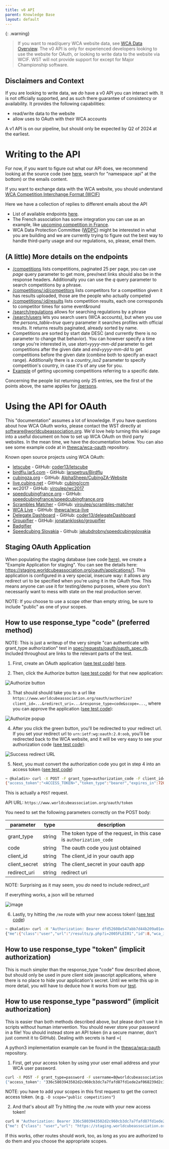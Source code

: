 ```yaml
---
title: v0 API
parent: Knowledge Base
layout: default
---
```


{: .warning}
> If you want to read/query WCA website data, see [WCA Data Overview](/knowledge_base/wca_data_overview). The v0 API is only for experienced developers looking to use the website for OAuth, or looking to write data to the website via WCIF. WST will not provide support for except for Major Championship software.

## Disclaimers and Context
If you are looking to write data, we *do* have a v0 API you can interact with. It is not officially supported, and as such there guarantee of consistency or availability. It provides the following capabilities:
- read/write data to the website
- allow uses to OAuth with their WCA accounts

A v1 API is on our pipeline, but should only be expected by Q2 of 2024 at the earliest.

# Writing to the API

For now, if you want to figure out what our API does, we recommend looking at the source code (see [here](https://github.com/thewca/worldcubeassociation.org/blob/master/WcaOnRails/config/routes.rb), search for "namespace :api" at the bottom) or the emails content.

If you want to exchange data with the WCA website, you should understand [WCA Competition Interchange Format (WCIF)](https://drive.google.com/drive/folders/13h6RCmD-wnzTmKOFMJFgvY3M4GjZTuI4)

Here we have a collection of replies to different emails about the API
* List of available endpoints [here](https://github.com/thewca/worldcubeassociation.org/blob/805d6ddbff5d55bd8ec67f8477efc579b8212de5/WcaOnRails/config/routes.rb#L176-L200).
* The French association has some integration you can use as an example, like [upcoming competition in France](https://github.com/speedcubingfrance/speedcubingfrance.org/blob/f77c134d50b7fac4a6bcb32cae40f95494054a5f/app/controllers/competitions_controller.rb#L30).
* WCA Data Protection Committee ([WDPC](mailto:dataprotection@worldcubeassociation.org)) might be interested in what you are building and we are currently trying to figure out the best way to handle third-party usage and our regulations, so, please, email them.

## (A little) More details on the endpoints
* [/competitions](https://www.worldcubeassociation.org/api/v0/competitions) lists competitions, paginated 25 per page, you can use _page_ query parameter to get more, prev/next links should also be in the response headers. Additionally you can use the _q_ query parameter to search competitions by a phrase.
* [/competitions/:id/competitors](https://www.worldcubeassociation.org/api/v0/competitions/NewHopeOpenWinter2019/competitors) lists competitors for a competition given it has results uploaded, those are the people who actually competed
* [/competitions/:id/results](https://www.worldcubeassociation.org/api/v0/competitions/NewHopeOpenWinter2019/results) lists competition results, each one corresponds to competitor times for some event&round
* [/search/regulations](https://www.worldcubeassociation.org/api/v0/search/regulations?q=stickers) allows for searching regulations by a phrase
* [/search/users](https://www.worldcubeassociation.org/api/v0/search/users?q=jonatan&persons_table=true) lets you search users (WCA accounts), but when you use the _persons_table=true_ query parameter it searches profiles with official results. It returns results paginated, already sorted by name.
* Competitions are sorted by start date DESC (and currently there is no parameter to change that behavior). You can however specify a time range you're interested in, use _start=yyyy-mm-dd_ parameter to get competitions after the given date and _end=yyyy-mm-dd_ to get competitions before the given date (combine both to specify an exact range). Additionally there is a _country_iso2_ parameter to specify competition's country, in case it's of any use for you.
* [Example](https://www.worldcubeassociation.org/api/v0/competitions?sort=start_date&start=2019-03-13) of getting upcoming competitions referring to a specific date.

Concerning the people list returning only 25 entries, see the first of the points above, the same applies for [/persons](https://www.worldcubeassociation.org/api/v0/persons).

# Using the API for OAuth

This "documentation" assumes a lot of knowledge. If you have questions about how WCA OAuth works, please contact the WST directly at <software@worldcubeassociation.org>. We'd love help turning this wiki page into a useful document on how to set up WCA OAuth on third party websites. In the mean time, we have the documentation below. You can also see some example code at in [thewca/wca-oauth](https://github.com/thewca/wca-oauth) repository.

Known open source projects using WCA OAuth:

- [letscube](https://www.letscube.net/) - GitHub: [coder13/letscube](https://github.com/coder13/letscube)
- [birdflu.lar5.com](https://birdflu.lar5.com/) - GitHub: [larspetrus/Birdflu](https://github.com/larspetrus/Birdflu)
- [cubingza.org](https://cubingza.org/) - GitHub: [AlphaSheep/CubingZA-Website](https://github.com/AlphaSheep/CubingZA-Website)
- [live.cubing.net](https://live.cubing.net/) - GitHub: [cubing/ccm](https://github.com/cubing/ccm)
- wc2017 - GitHub: [viroulep/wc2017](https://github.com/viroulep/wc2017)
- [speedcubingfrance.org](https://speedcubingfrance.org/) - GitHub: [speedcubingfrance/speedcubingfrance.org](https://github.com/speedcubingfrance/speedcubingfrance.org)
- [Scrambles Matcher](https://viroulep.github.io/scrambles-matcher/) - GitHub: [viroulep/scrambles-matcher](https://github.com/viroulep/scrambles-matcher)
- [WCA Live](https://live.worldcubeassociation.org) - GitHub: [thewca/wca-live](https://github.com/thewca/wca-live)
- [Delegate Dashboard](https://delegate-dashboard.netlify.app/) - GitHub: [coder13/delegateDashboard](https://github.com/coder13/delegateDashboard)
- [Groupifier](https://groupifier.jonatanklosko.com/) - GitHub: [jonatanklosko/groupifier](https://github.com/jonatanklosko/groupifier)
- [Badgifier](https://dallasmcneil.com/projects/badgifier/) 
- [Speedcubing Slovakia](https://speedcubingslovakia.sk) - Github: [jakubdrobny/speedcubingslovakia](https://github.com/jakubdrobny/speedcubingslovakia)

## Staging OAuth Application 

When populating the staging database (see code [here](https://github.com/thewca/worldcubeassociation.org/blob/master/WcaOnRails/lib/tasks/db.rake)), we create a "Example Application for staging". You can see the details here: https://staging.worldcubeassociation.org/oauth/applications/1. This application is configured in a very special, insecure way: it allows any redirect uri to be specified when you're using it in the OAuth flow. This means anyone can use it for testing/demo purposes, where you don't necessarily want to mess with state on the real production server.

NOTE: If you choose to use a scope other than empty string, be sure to include "public" as one of your scopes.

## How to use response_type "code" (preferred method)

NOTE: This is just a writeup of the very simple "can authenticate with grant_type authorization" test in [spec/requests/oauth/oauth_spec.rb](https://github.com/cubing/worldcubeassociation.org/blob/194bf02f53b259074077f81bbdf382416e439453/WcaOnRails/spec/requests/oauth/oauth_spec.rb#L42). Included throughout are links to the relevant parts of the test.

1) First, create an OAuth application ([see test code](https://github.com/cubing/worldcubeassociation.org/blob/194bf02f53b259074077f81bbdf382416e439453/WcaOnRails/spec/requests/oauth/oauth_spec.rb#L19-L21)) [here](https://www.worldcubeassociation.org/oauth/applications/new).

2) Then, click the Authorize button ([see test code](https://github.com/cubing/worldcubeassociation.org/blob/194bf02f53b259074077f81bbdf382416e439453/WcaOnRails/spec/requests/oauth/oauth_spec.rb#L22-L27)) for that new application:

![Authorize button](/assets/images/authorize_button.png)

3) That should should take you to a url like `https://www.worldcubeassociation.org/oauth/authorize?client_id=...&redirect_uri=...&response_type=code&scope=...`, where you can approve the application ([see test code](https://github.com/cubing/worldcubeassociation.org/blob/194bf02f53b259074077f81bbdf382416e439453/WcaOnRails/spec/requests/oauth/oauth_spec.rb#L29-L35)):

![Authorize popup](/assets/images/auth_popup.png)

4) After you click the green button, you'll be redirected to your redirect url. If you set your redirect url to `urn:ietf:wg:oauth:2.0:oob`, you'll be redirected back to the WCA website, and it will be very easy to see your authorization code ([see test code](https://github.com/thewca/worldcubeassociation.org/blob/194bf02f53b259074077f81bbdf382416e439453/WcaOnRails/spec/requests/oauth/oauth_spec.rb#L37-L38)):

![Success redirect URL](/assets/images/success_redirect.png)

5) Next, you must convert the authorization code you got in step 4 into an access token ([see test code](https://github.com/thewca/worldcubeassociation.org/blob/194bf02f53b259074077f81bbdf382416e439453/WcaOnRails/spec/requests/oauth/oauth_spec.rb#L40-L47))

```bash
~ @kaladin> curl -X POST -F grant_type=authorization_code -F client_id=<APPLICATION_ID> -F client_secret=<SECRET> -F code=<CODE> -F redirect_uri=urn:ietf:wg:oauth:2.0:oob https://www.worldcubeassociation.org/oauth/token
{"access_token":"<ACCESS_TOKEN>","token_type":"bearer","expires_in":7200,"scope":"public","created_at":1458343262}~ @kaladin> 
```
This is actually a `POST` request.

API URL: `https://www.worldcubeassociation.org/oauth/token`

You need to set the following parameters correctly on the POST body:

| parameter | type | description |
| --------- | ---- | ----------- |
| grant_type    | string | The token type of the request, in this case is `authorization_code` |
| code          | string | The oauth code you just obtained                                    |
| client_id     | string | The client_id in your oauth app                                     |
| client_secret | string | The client_secret in your oauth app                                 |
| redirect_uri  | string | redirect uri                                                        |

NOTE: Surprising as it may seem, you *do* need to include redirect_uri!

If everything works, a json will be returned

![image](https://user-images.githubusercontent.com/31311826/187841927-9d3d5517-4c22-4f55-a648-5683f1108b7e.png)

6) Lastly, try hitting the `/me` route with your new access token! ([see test code](https://github.com/thewca/worldcubeassociation.org/blob/194bf02f53b259074077f81bbdf382416e439453/WcaOnRails/spec/requests/oauth/oauth_spec.rb#L76))

```bash
~ @kaladin> curl -H "Authorization: Bearer dfd52608e547abb7d44b209a01ec6f3983494dae25be333b05646361a79632b9" https://www.worldcubeassociation.org/api/v0/me
{"me":{"class":"user","url":"/results/p.php?i=2005FLEI01","id":8,"wca_id":"2005FLEI01","name":"Jeremy Fleischman","gender":"m","country_iso2":"US","created_at":"2010-12-29T22:25:01.000Z","updated_at":"2016-03-17T13:10:02.000Z","avatar":{"url":"https://d1qsrrpnlo9sni.cloudfront.net/uploads/user/avatar/2005FLEI01/1441167621.jpg","thumb_url":"https://d1qsrrpnlo9sni.cloudfront.net/uploads/user/avatar/2005FLEI01/1441167621_thumb.jpg","is_default":false}}}~ 
```

## How to use response_type "token" (implicit authorization)
This is much simpler than the response_type "code" flow described above, but should only be used in pure client side javascript applications, where there is no place to hide your application's secret. Until we write this up in more detail, you will have to deduce how it works from our [test](https://github.com/thewca/worldcubeassociation.org/blob/194bf02f53b259074077f81bbdf382416e439453/WcaOnRails/spec/requests/oauth/oauth_spec.rb#L51).


## How to use response_type "password" (implicit authorization)

This is easier than both methods described above, but please don't use it in scripts without human intervention. You should never store your password in a file! You should instead store an API token (in a secure manner, don't just commit it to GitHub). Dealing with secrets is hard =(

A python3 implementation example can be found in the [thewca/wca-oauth](https://github.com/thewca/wca-oauth) repository.

1) First, get your access token by using your user email address and your WCA user password.

```bash
curl -X POST -F grant_type=password -F username=8@worldcubeassociation.org" -F password="wca" https://staging.worldcubeassociation.org/oauth/token
{"access_token": "336c5803943502d2c960cb3dc7a7fafd87fd1ede2af068239d2c1b040cee0040","token_type": "Bearer","expires_in": 7200,"refresh_token": "44a7166ec9240ab1cda001f017d510870d9755aa059cb5cfa362c6a0d07deaa9","scope": "public","created_at": 1542981494}
```
NOTE: you have to add your scopes in this first request to get the correct access token. (e.g. `-D scope="public competitions"`)

2) And that's about all! Try hitting the `/me` route with your new access token!

```bash
curl H "Authorization: Bearer 336c5803943502d2c960cb3dc7a7fafd87fd1ede2af068239d2c1b040cee0040" https://staging.worldcubeassociation.org/api/v0/me
{"me": {"class": "user","url": "https://staging.worldcubeassociation.org/persons/2005FLEI01","id": 8,"wca_id": "2005FLEI01","name": "Jeremy Fleischman","gender": "m","country_iso2": "US","delegate_status": null,"created_at": "2010-12-29T22:25:01.000Z","updated_at": "2018-11-22T15:41:28.000Z","teams": [{"friendly_id": "wst","leader": true}],"avatar": {"url": "https://staging.worldcubeassociation.org/uploads/user/avatar/2005FLEI01/1441167621.jpg","thumb_url": "https://staging.worldcubeassociation.org/uploads/user/avatar/2005FLEI01/1441167621_thumb.jpg","is_default": false}}}
```

If this works, other routes should work, too, as long as you are authorized to do them and you choose the appropriate scopes.
